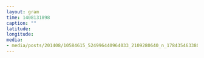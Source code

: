 ```yaml
---
layout: gram
time: 1408131898
caption: ""
latitude: 
longitude: 
media:
- media/posts/201408/10584615_524996440964033_2109280640_n_17843546338000351.jpg
---
```

